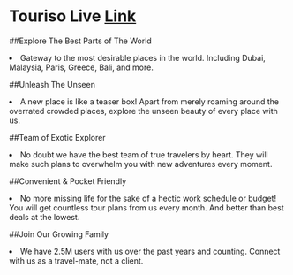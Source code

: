# Touriso Live [Link](https://touriso.web.app/)




##Explore The Best Parts of The World
<li>Gateway to the most desirable places in the world. Including Dubai, Malaysia, Paris, Greece, Bali, and more.</li> 

##Unleash The Unseen 
<li>A new place is like a teaser box! Apart from merely roaming around the overrated crowded places, explore the unseen beauty of every place with us.</li> 

##Team of Exotic Explorer
<li>No doubt we have the best team of true travelers by heart. They will make such plans to overwhelm you with new adventures every moment.</li> 

##Convenient & Pocket Friendly
<li>No more missing life for the sake of a hectic work schedule or budget! You will get countless tour plans from us every month. And better than best deals at the lowest.</li>

##Join Our Growing Family 
<li>We have 2.5M users with us over the past years and counting. Connect with us as a travel-mate, not a client.</li>
